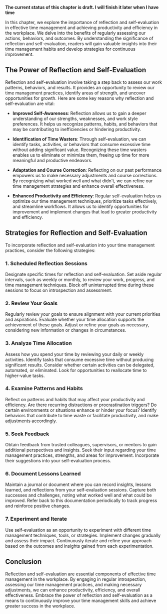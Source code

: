 **The current status of this chapter is draft. I will finish it later when I have time**

In this chapter, we explore the importance of reflection and self-evaluation in effective time management and achieving productivity and efficiency in the workplace. We delve into the benefits of regularly assessing our actions, behaviors, and outcomes. By understanding the significance of reflection and self-evaluation, readers will gain valuable insights into their time management habits and develop strategies for continuous improvement.

The Power of Reflection and Self-Evaluation
-------------------------------------------

Reflection and self-evaluation involve taking a step back to assess our work patterns, behaviors, and results. It provides an opportunity to review our time management practices, identify areas of strength, and uncover opportunities for growth. Here are some key reasons why reflection and self-evaluation are vital:

* **Improved Self-Awareness**: Reflection allows us to gain a deeper understanding of our strengths, weaknesses, and work style preferences. It helps us recognize patterns, habits, and behaviors that may be contributing to inefficiencies or hindering productivity.

* **Identification of Time Wasters**: Through self-evaluation, we can identify tasks, activities, or behaviors that consume excessive time without adding significant value. Recognizing these time wasters enables us to eliminate or minimize them, freeing up time for more meaningful and productive endeavors.

* **Adaptation and Course Correction**: Reflecting on our past performance empowers us to make necessary adjustments and course corrections. By recognizing what worked well and what didn't, we can refine our time management strategies and enhance overall effectiveness.

* **Enhanced Productivity and Efficiency**: Regular self-evaluation helps us optimize our time management techniques, prioritize tasks effectively, and streamline workflows. It allows us to identify opportunities for improvement and implement changes that lead to greater productivity and efficiency.

Strategies for Reflection and Self-Evaluation
---------------------------------------------

To incorporate reflection and self-evaluation into your time management practices, consider the following strategies:

### 1. Scheduled Reflection Sessions

Designate specific times for reflection and self-evaluation. Set aside regular intervals, such as weekly or monthly, to review your work, progress, and time management techniques. Block off uninterrupted time during these sessions to focus on introspection and assessment.

### 2. Review Your Goals

Regularly review your goals to ensure alignment with your current priorities and aspirations. Evaluate whether your time allocation supports the achievement of these goals. Adjust or refine your goals as necessary, considering new information or changes in circumstances.

### 3. Analyze Time Allocation

Assess how you spend your time by reviewing your daily or weekly activities. Identify tasks that consume excessive time without producing significant results. Consider whether certain activities can be delegated, automated, or eliminated. Look for opportunities to reallocate time to higher-value tasks.

### 4. Examine Patterns and Habits

Reflect on patterns and habits that may affect your productivity and efficiency. Are there recurring distractions or procrastination triggers? Do certain environments or situations enhance or hinder your focus? Identify behaviors that contribute to time waste or facilitate productivity, and make adjustments accordingly.

### 5. Seek Feedback

Obtain feedback from trusted colleagues, supervisors, or mentors to gain additional perspectives and insights. Seek their input regarding your time management practices, strengths, and areas for improvement. Incorporate their suggestions into your self-evaluation process.

### 6. Document Lessons Learned

Maintain a journal or document where you can record insights, lessons learned, and reflections from your self-evaluation sessions. Capture both successes and challenges, noting what worked well and what could be improved. Refer back to this documentation periodically to track progress and reinforce positive changes.

### 7. Experiment and Iterate

Use self-evaluation as an opportunity to experiment with different time management techniques, tools, or strategies. Implement changes gradually and assess their impact. Continuously iterate and refine your approach based on the outcomes and insights gained from each experimentation.

Conclusion
----------

Reflection and self-evaluation are essential components of effective time management in the workplace. By engaging in regular introspection, assessing our time management practices, and making necessary adjustments, we can enhance productivity, efficiency, and overall effectiveness. Embrace the power of reflection and self-evaluation as a means to continuously improve your time management skills and achieve greater success in the workplace.
